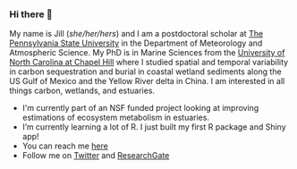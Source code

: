 ### Hi there 👋

My name is Jill (*she/her/hers*) and I am a postdoctoral scholar at [The Pennsylvania State University](met.psu.edu) in the Department of Meteorology and Atmospheric Science. My PhD is in Marine Sciences from the [University of North Carolina at Chapel Hill](marine.unc.edu) where I studied spatial and temporal variability in carbon sequestration and burial in coastal wetland sediments along the US Gulf of Mexico and the Yellow River delta in China. I am interested in all things carbon, wetlands, and estuaries. 

- I'm currently part of an NSF funded project looking at improving estimations of ecosystem metabolism in estuaries.  
- I’m currently learning a lot of R. I just built my first R package and Shiny app!  
- You can reach me [here](mailto:jva5648@psu.edu) 
- Follow me on [Twitter](twitter.com/JillbertPhD) and [ResearchGate](www.researchgate.net/profile/Jill-Arriola)

<!--
**jmarriola/jmarriola** is a ✨ _special_ ✨ repository because its `README.md` (this file) appears on your GitHub profile.

Here are some ideas to get you started:

- 🔭 I’m currently working on ...
- 🌱 I’m currently learning ...
- 👯 I’m looking to collaborate on ...
- 🤔 I’m looking for help with ...
- 💬 Ask me about ...
- 📫 How to reach me: ...
- 😄 Pronouns: ...
- ⚡ Fun fact: ...
-->
